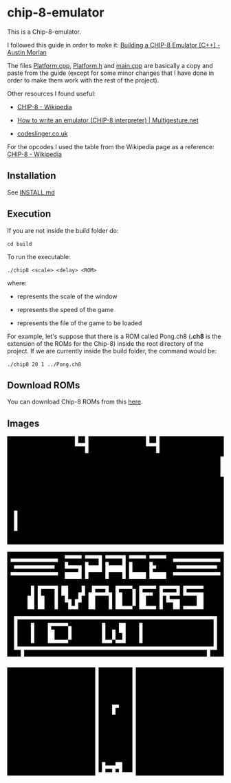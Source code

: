 # chip-8-emulator

This is a Chip-8-emulator.

I followed this guide in order to make it: [Building a CHIP-8 Emulator [C&#43;&#43;] - Austin Morlan](https://austinmorlan.com/posts/chip8_emulator/)

The files [Platform.cpp](src/Platform.cpp), [Platform.h](src/Platform.h) and [main.cpp](src/main.cpp) are basically a copy and paste from the guide (except for some minor changes that I have done in order to make them work with the rest of the project).

Other resources I found useful:

- [CHIP-8 - Wikipedia](https://en.wikipedia.org/wiki/CHIP-8)

- [How to write an emulator (CHIP-8 interpreter) | Multigesture.net](https://multigesture.net/articles/how-to-write-an-emulator-chip-8-interpreter/)

- [codeslinger.co.uk](http://www.codeslinger.co.uk/pages/projects/chip8.html)

For the opcodes I used the table from the Wikipedia page as a reference: [CHIP-8 - Wikipedia](https://en.wikipedia.org/wiki/CHIP-8#Opcode_table)

## Installation

See [INSTALL.md](INSTALL.md)

## Execution

If you are not inside the build folder do:

```shell
cd build
```

To run the executable:

```shell
./chip8 <scale> <delay> <ROM>
```

where:

- <scale> represents the scale of the window

- <delay> represents the speed of the game

- <ROM> represents the file of the game to be loaded

For example, let's suppose that there is a ROM called Pong.ch8 (**.ch8** is the extension of the ROMs for the Chip-8) inside the root directory of the project. If we are currently inside the build folder, the command would be:

```shell
./chip8 20 1 ../Pong.ch8
```

## Download ROMs

You can download Chip-8 ROMs from this [here](https://github.com/dmatlack/chip8/tree/master/roms/games).

## Images

![pong](docs/pong.png)

![space_invaders](docs/space_invaders.png)

![tetris](docs/tetris.png)
